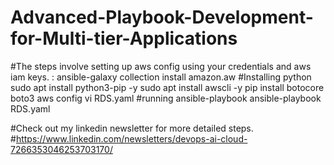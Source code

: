 # Advanced-Playbook-Development-for-Multi-tier-Applications

#The steps involve setting up aws config using your credentials and aws iam keys. : 
ansible-galaxy collection install amazon.aw 
#Installing python 
sudo apt install python3-pip -y
sudo apt install awscli -y
pip install botocore boto3
aws config 
vi RDS.yaml
#running ansible-playbook 
ansible-playbook RDS.yaml


#Check out my linkedin newsletter for more detailed steps. 
#https://www.linkedin.com/newsletters/devops-ai-cloud-7266353046253703170/
